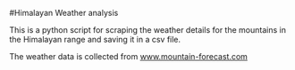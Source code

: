 #Himalayan Weather analysis

This is a python script for scraping the weather details for the mountains in the Himalayan range and saving it in a csv file.

The weather data is collected from www.mountain-forecast.com
